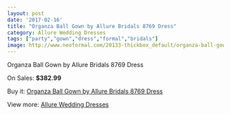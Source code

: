 ```yaml
---
layout: post
date: '2017-02-16'
title: "Organza Ball Gown by Allure Bridals 8769 Dress"
category: Allure Wedding Dresses
tags: ["party","gown","dress","formal","bridals"]
image: http://www.neoformal.com/20133-thickbox_default/organza-ball-gown-by-allure-bridals-8769-dress.jpg
---
```

Organza Ball Gown by Allure Bridals 8769 Dress

On Sales: **$382.99**
<a href="https://www.neoformal.com/en/allure-wedding-dresses-2014/6410-organza-ball-gown-by-allure-bridals-8769-dress.html"><amp-img layout="responsive" width="600" height="600" src="//www.neoformal.com/20133-thickbox_default/organza-ball-gown-by-allure-bridals-8769-dress.jpg" alt="Organza Ball Gown by Allure Bridals 8769 Dress 0" /></a>
<a href="https://www.neoformal.com/en/allure-wedding-dresses-2014/6410-organza-ball-gown-by-allure-bridals-8769-dress.html"><amp-img layout="responsive" width="600" height="600" src="//www.neoformal.com/20134-thickbox_default/organza-ball-gown-by-allure-bridals-8769-dress.jpg" alt="Organza Ball Gown by Allure Bridals 8769 Dress 1" /></a>

Buy it: [Organza Ball Gown by Allure Bridals 8769 Dress](https://www.neoformal.com/en/allure-wedding-dresses-2014/6410-organza-ball-gown-by-allure-bridals-8769-dress.html "Organza Ball Gown by Allure Bridals 8769 Dress")

View more: [Allure Wedding Dresses](https://www.neoformal.com/en/82-allure-wedding-dresses-2014 "Allure Wedding Dresses")